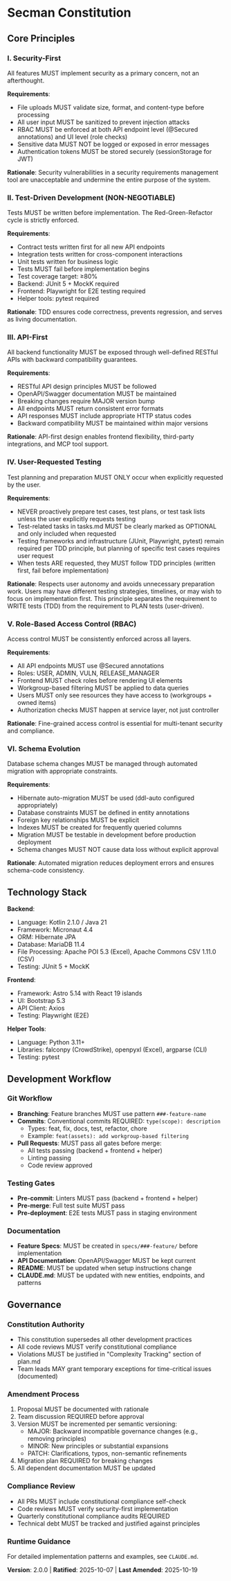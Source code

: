 <!--
Sync Impact Report:
- Version change: v1.0.0 → v2.0.0
- Principles removed:
  * Principle IV: Docker-First (REMOVED - all containerization requirements dropped)
- Principles added:
  * Principle IV: User-Requested Testing (NEW - testing prepared only when explicitly requested)
- Principles renumbered:
  * Former Principle V (RBAC) → now Principle V
  * Former Principle VI (Schema Evolution) → now Principle VI
- Development Workflow updated:
  * Removed Docker build gate from Pull Requests section
  * Removed Docker-related testing gates
- Infrastructure section updated:
  * Removed Docker Compose deployment requirement
  * Removed multi-arch requirement
- Templates requiring updates:
  ✅ plan-template.md - Constitution Check references updated
  ✅ spec-template.md - Requirements align with new testing principle
  ✅ tasks-template.md - Test task warnings align with new testing principle
- Follow-up TODOs: Update CLAUDE.md to reference constitution and remove Docker-First mentions
-->

# Secman Constitution

## Core Principles

### I. Security-First

All features MUST implement security as a primary concern, not an afterthought.

**Requirements**:
- File uploads MUST validate size, format, and content-type before processing
- All user input MUST be sanitized to prevent injection attacks
- RBAC MUST be enforced at both API endpoint level (@Secured annotations) and UI level (role checks)
- Sensitive data MUST NOT be logged or exposed in error messages
- Authentication tokens MUST be stored securely (sessionStorage for JWT)

**Rationale**: Security vulnerabilities in a security requirements management tool are unacceptable and undermine the entire purpose of the system.

### II. Test-Driven Development (NON-NEGOTIABLE)

Tests MUST be written before implementation. The Red-Green-Refactor cycle is strictly enforced.

**Requirements**:
- Contract tests written first for all new API endpoints
- Integration tests written for cross-component interactions
- Unit tests written for business logic
- Tests MUST fail before implementation begins
- Test coverage target: ≥80%
- Backend: JUnit 5 + MockK required
- Frontend: Playwright for E2E testing required
- Helper tools: pytest required

**Rationale**: TDD ensures code correctness, prevents regression, and serves as living documentation.

### III. API-First

All backend functionality MUST be exposed through well-defined RESTful APIs with backward compatibility guarantees.

**Requirements**:
- RESTful API design principles MUST be followed
- OpenAPI/Swagger documentation MUST be maintained
- Breaking changes require MAJOR version bump
- All endpoints MUST return consistent error formats
- API responses MUST include appropriate HTTP status codes
- Backward compatibility MUST be maintained within major versions

**Rationale**: API-first design enables frontend flexibility, third-party integrations, and MCP tool support.

### IV. User-Requested Testing

Test planning and preparation MUST ONLY occur when explicitly requested by the user.

**Requirements**:
- NEVER proactively prepare test cases, test plans, or test task lists unless the user explicitly requests testing
- Test-related tasks in tasks.md MUST be clearly marked as OPTIONAL and only included when requested
- Testing frameworks and infrastructure (JUnit, Playwright, pytest) remain required per TDD principle, but planning of specific test cases requires user request
- When tests ARE requested, they MUST follow TDD principles (written first, fail before implementation)

**Rationale**: Respects user autonomy and avoids unnecessary preparation work. Users may have different testing strategies, timelines, or may wish to focus on implementation first. This principle separates the requirement to WRITE tests (TDD) from the requirement to PLAN tests (user-driven).

### V. Role-Based Access Control (RBAC)

Access control MUST be consistently enforced across all layers.

**Requirements**:
- All API endpoints MUST use @Secured annotations
- Roles: USER, ADMIN, VULN, RELEASE_MANAGER
- Frontend MUST check roles before rendering UI elements
- Workgroup-based filtering MUST be applied to data queries
- Users MUST only see resources they have access to (workgroups + owned items)
- Authorization checks MUST happen at service layer, not just controller

**Rationale**: Fine-grained access control is essential for multi-tenant security and compliance.

### VI. Schema Evolution

Database schema changes MUST be managed through automated migration with appropriate constraints.

**Requirements**:
- Hibernate auto-migration MUST be used (ddl-auto configured appropriately)
- Database constraints MUST be defined in entity annotations
- Foreign key relationships MUST be explicit
- Indexes MUST be created for frequently queried columns
- Migration MUST be testable in development before production deployment
- Schema changes MUST NOT cause data loss without explicit approval

**Rationale**: Automated migration reduces deployment errors and ensures schema-code consistency.

## Technology Stack

**Backend**:
- Language: Kotlin 2.1.0 / Java 21
- Framework: Micronaut 4.4
- ORM: Hibernate JPA
- Database: MariaDB 11.4
- File Processing: Apache POI 5.3 (Excel), Apache Commons CSV 1.11.0 (CSV)
- Testing: JUnit 5 + MockK

**Frontend**:
- Framework: Astro 5.14 with React 19 islands
- UI: Bootstrap 5.3
- API Client: Axios
- Testing: Playwright (E2E)

**Helper Tools**:
- Language: Python 3.11+
- Libraries: falconpy (CrowdStrike), openpyxl (Excel), argparse (CLI)
- Testing: pytest

## Development Workflow

### Git Workflow

- **Branching**: Feature branches MUST use pattern `###-feature-name`
- **Commits**: Conventional commits REQUIRED: `type(scope): description`
  - Types: feat, fix, docs, test, refactor, chore
  - Example: `feat(assets): add workgroup-based filtering`
- **Pull Requests**: MUST pass all gates before merge:
  - All tests passing (backend + frontend + helper)
  - Linting passing
  - Code review approved

### Testing Gates

- **Pre-commit**: Linters MUST pass (backend + frontend + helper)
- **Pre-merge**: Full test suite MUST pass
- **Pre-deployment**: E2E tests MUST pass in staging environment

### Documentation

- **Feature Specs**: MUST be created in `specs/###-feature/` before implementation
- **API Documentation**: OpenAPI/Swagger MUST be kept current
- **README**: MUST be updated when setup instructions change
- **CLAUDE.md**: MUST be updated with new entities, endpoints, and patterns

## Governance

### Constitution Authority

- This constitution supersedes all other development practices
- All code reviews MUST verify constitutional compliance
- Violations MUST be justified in "Complexity Tracking" section of plan.md
- Team leads MAY grant temporary exceptions for time-critical issues (documented)

### Amendment Process

1. Proposal MUST be documented with rationale
2. Team discussion REQUIRED before approval
3. Version MUST be incremented per semantic versioning:
   - MAJOR: Backward incompatible governance changes (e.g., removing principles)
   - MINOR: New principles or substantial expansions
   - PATCH: Clarifications, typos, non-semantic refinements
4. Migration plan REQUIRED for breaking changes
5. All dependent documentation MUST be updated

### Compliance Review

- All PRs MUST include constitutional compliance self-check
- Code reviews MUST verify security-first implementation
- Quarterly constitutional compliance audits REQUIRED
- Technical debt MUST be tracked and justified against principles

### Runtime Guidance

For detailed implementation patterns and examples, see `CLAUDE.md`.

**Version**: 2.0.0 | **Ratified**: 2025-10-07 | **Last Amended**: 2025-10-19
